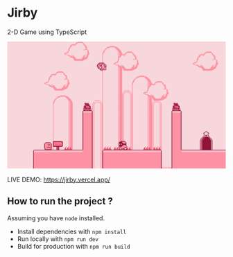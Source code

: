 # Jirby
 2-D Game using TypeScript

![game preview](preview.png)

LIVE DEMO: https://jirby.vercel.app/


## How to run the project ?

Assuming you have `node` installed.
- Install dependencies with `npm install`
- Run locally with `npm run dev`
- Build for production with `npm run build`
